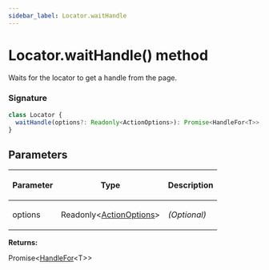 ```yaml
---
sidebar_label: Locator.waitHandle
---
```


# Locator.waitHandle() method

Waits for the locator to get a handle from the page.

### Signature

```typescript
class Locator {
  waitHandle(options?: Readonly<ActionOptions>): Promise<HandleFor<T>>;
}
```

## Parameters

<table><thead><tr><th>

Parameter

</th><th>

Type

</th><th>

Description

</th></tr></thead>
<tbody><tr><td>

options

</td><td>

Readonly&lt;[ActionOptions](./puppeteer.actionoptions.md)&gt;

</td><td>

_(Optional)_

</td></tr>
</tbody></table>

**Returns:**

Promise&lt;[HandleFor](./puppeteer.handlefor.md)&lt;T&gt;&gt;
